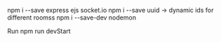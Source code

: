 npm i --save express ejs socket.io
npm i --save uuid -> dynamic ids for different roomss
npm i --save-dev nodemon


Run npm run devStart